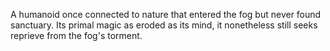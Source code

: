 A humanoid once connected to nature that entered the fog but never found sanctuary. Its primal magic as eroded as its mind, it nonetheless still seeks reprieve from the fog's torment.